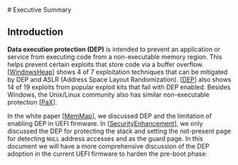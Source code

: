 <!--- @file

  Executive Summary.md for A Tour Beyond BIOS - Memory Protection in UEFI BIOS
  Copyright (c) 2017, Intel Corporation. All rights reserved.<BR>
  Redistribution and use in source (original document form) and 'compiled'
  forms (converted to PDF, epub, HTML and other formats) with or without
  modification, are permitted provided that the following conditions are met:
  1) Redistributions of source code (original document form) must retain the
     above copyright notice, this list of conditions and the following
     disclaimer as the first lines of this file unmodified.
  2) Redistributions in compiled form (transformed to other DTDs, converted to
     PDF, epub, HTML and other formats) must reproduce the above copyright
     notice, this list of conditions and the following disclaimer in the
     documentation and/or other materials provided with the distribution.
  THIS DOCUMENTATION IS PROVIDED BY TIANOCORE PROJECT "AS IS" AND ANY EXPRESS OR
  IMPLIED WARRANTIES, INCLUDING, BUT NOT LIMITED TO, THE IMPLIED WARRANTIES OF
  MERCHANTABILITY AND FITNESS FOR A PARTICULAR PURPOSE ARE DISCLAIMED. IN NO
  EVENT SHALL TIANOCORE PROJECT  BE LIABLE FOR ANY DIRECT, INDIRECT, INCIDENTAL,
  SPECIAL, EXEMPLARY, OR CONSEQUENTIAL DAMAGES (INCLUDING, BUT NOT LIMITED TO,
  PROCUREMENT OF SUBSTITUTE GOODS OR SERVICES; LOSS OF USE, DATA, OR PROFITS;
  OR BUSINESS INTERRUPTION) HOWEVER CAUSED AND ON ANY THEORY OF LIABILITY,
  WHETHER IN CONTRACT, STRICT LIABILITY, OR TORT (INCLUDING NEGLIGENCE OR
  OTHERWISE) ARISING IN ANY WAY OUT OF THE USE OF THIS DOCUMENTATION, EVEN IF
  ADVISED OF THE POSSIBILITY OF SUCH DAMAGE.

--># Executive Summary
## Introduction
**Data execution protection (DEP)** is intended to prevent an application or service from executing code from a non-executable memory region. This helps prevent certain exploits that store code via a buffer overflow. [[WindowsHeap][1]] shows 4 of 7 exploitation techniques that can be mitigated by DEP and ASLR (Address Space Layout Randomization). [[DEP][2]] also shows 14 of 19 exploits from popular exploit kits that fail with DEP enabled. Besides Windows, the Unix/Linux community also has similar non-executable protection [[PaX][3]].

In the white paper [[MemMap][4]], we discussed DEP and the limitation of enabling DEP in UEFI firmware. In [[SecurityEnhancement][5]], we only discussed the DEP for protecting the stack and setting the not-present page for detecting ```NULL``` address accesses and as the guard page. In this document we will have a more comprehensive discussion of the DEP adoption in the current UEFI firmware to harden the pre-boot phase.



[1]: https://blogs.technet.microsoft.com/srd/2009/08/04/preventing-the-exploitation-of-user-mode-heap-corruption-vulnerabilities/ "WindowsHeap"

[2]: http://media.blackhat.com/bh-us-12/Briefings/M_Miller/BH_US_12_Miller_Exploit_Mitigation_Slides.pdf "DEP"

[3]: https://pax.grsecurity.net/ "Pax"

[4]: https://github.com/tianocore-docs/Docs/raw/master/White_Papers/A_Tour_Beyond_BIOS_Memory_Map_And_Practices_in_UEFI_BIOS_V2.pdf "MemMap"

[5]: https://github.com/tianocore-docs/Docs/raw/master/White_Papers/A_Tour_Beyond_BIOS_Securiy_Enhancement_to_Mitigate_Buffer_Overflow_in_UEFI.pdf "SecurityEnhancement"

